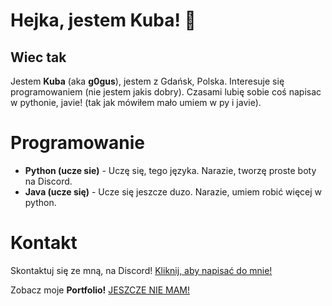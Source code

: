 # Hejka, jestem Kuba! 🙋

## Wiec tak
Jestem **Kuba** (aka **g0gus**), jestem z Gdańsk, Polska. Interesuje się programowaniem (nie jestem jakis dobry). Czasami lubię
sobie coś napisac w pythonie, javie! (tak jak mówiłem mało umiem w py i javie).

# Programowanie
- **Python (ucze sie)** - Uczę się, tego języka. Narazie, tworzę proste boty na Discord.
- **Java (ucze się)** - Ucze się jeszcze duzo. Narazie, umiem robić więcej w python.

# Kontakt
Skontaktuj się ze mną, na Discord! [Kliknij, aby napisać do mnie!](https://discord.com/users/848452367518662656)

Zobacz moje **Portfolio!** [JESZCZE NIE MAM!](https://github.com/g0gus)
